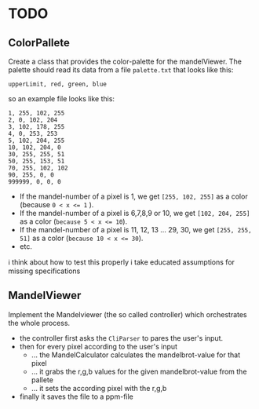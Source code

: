 # TODO

## ColorPallete
Create a class that provides the color-palette for the mandelViewer. The palette should read its
data from a file `palette.txt` that looks like this:
```
upperLimit, red, green, blue
```
so an example file looks like this:
```
1, 255, 102, 255
2, 0, 102, 204
3, 102, 178, 255
4, 0, 253, 253
5, 102, 204, 255
10, 102, 204, 0
30, 255, 255, 51
50, 255, 153, 51
70, 255, 102, 102
90, 255, 0, 0
999999, 0, 0, 0
```
- If the mandel-number of a pixel is 1, we get `[255, 102, 255]` as a color (because `0 < x <= 1` ).
- If the mandel-number of a pixel is 6,7,8,9 or 10, we get `[102, 204, 255]` as a color (`because 5 < x <= 10`).
- If the mandel-number of a pixel is 11, 12, 13 ... 29, 30, we get `[255, 255, 51]` as a color (`because 10 < x <= 30`).
- etc.

ℹ️ think about how to test this properly
ℹ️ take educated assumptions for missing specifications

## MandelViewer
Implement the Mandelviewer (the so called controller) which orchestrates the whole process.
- the controller first asks the `CliParser` to pares the user's input.
- then for every pixel according to the user's input
   - ... the MandelCalculator calculates the mandelbrot-value for that pixel
   - ... it grabs the r,g,b values for the given mandelbrot-value from the pallete
   - ... it sets the according pixel with the r,g,b
- finally it saves the file to a ppm-file
